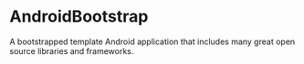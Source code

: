 # AndroidBootstrap

A bootstrapped template Android application that includes many great open source libraries and
frameworks.
